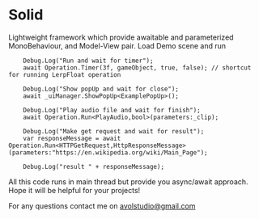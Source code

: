 # Solid
Lightweight framework which provide awaitable and parameterized MonoBehaviour, and Model-View pair.
Load Demo scene and run

    
        Debug.Log("Run and wait for timer");
        await Operation.Timer(3f, gameObject, true, false); // shortcut for running LerpFloat operation
        
        Debug.Log("Show popUp and wait for close");
        await _uiManager.ShowPopUp<ExamplePopUp>();

        Debug.Log("Play audio file and wait for finish");
        await Operation.Run<PlayAudio,bool>(parameters:_clip);
        
        Debug.Log("Make get request and wait for result");
        var responseMessage = await Operation.Run<HTTPGetRequest,HttpResponseMessage>(parameters:"https://en.wikipedia.org/wiki/Main_Page");
        
        Debug.Log("result " + responseMessage);
    
    
All this code runs in main thread but provide you async/await approach.
Hope it will be helpful for your projects!

For any questions contact me on avolstudio@gmail.com

